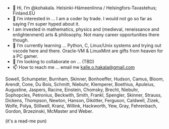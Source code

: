 - 👋 Hi, I’m @kohakala. Helsinki-Hämeenlinna / Helsingfors-Tavastehus; Finland.EU
- 👀 I’m interested in ... I am a coder by trade. I would not go so far as saying I'm super hyped about it.
- I am invested in mathematics, physics and (medieval, reneissance and enlightenment) arts & philosophy. Not many career opportunities there though. 
- 🌱 I’m currently learning ... Python, C, Linux/Unix systems and trying out vscode here and there. Oracle-VM & LinuxMint are gifts from heaven for a PC gamer.
- 💞️ I’m looking to collaborate on ... (TBD)
- 📫 How to reach me ... email me kalle.o.hakala@gmail.com

<!---
kohakala/kohakala is a ✨ special ✨ repository because its `README.md` (this file) appears on your GitHub profile.
You can click the Preview link to take a look at your changes.
--->

Sowell, 
Schumpeter, 
Burnham, 
Skinner, 
Bonhoeffer, 
Hudson, 
Camus, 
Bloom, 
Arendt, 
Cone, 
Du Bois, 
Schmitt, 
Niebuhr, 
Klemperer, 
Boethius, 
Apuleius, 
Augustine, 
Jaspers, 
Racine, 
Einstein, 
Chomsky, 
Brecht, 
Niebuhr,
Sophopcles, 
Petronius, 
Beckwith, 
Smith, 
Frankl, 
Spengler, 
Skinner, 
Strauss, 
Dickens, 
Thompson, 
Newton, 
Hanson, 
Dikötter,
Ferguson,
Caldwell, 
Zizek, 
Wolfe, 
Polya, 
Stillwell, 
Kranz, 
Willink, 
Hackworth, 
Yew, 
Gray, 
Fehrenbach, 
Gordon, 
Brzezinski, 
McMaster and Weber.

(it's a read-me pun)
